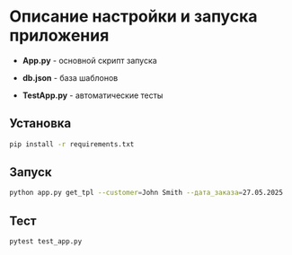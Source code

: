 # Описание настройки и запуска приложения

* **App.py**      -  основной скрипт запуска

* **db.json**      - база шаблонов

* **TestApp.py**   - автоматические тесты



## Установка

```bash
pip install -r requirements.txt
```

## Запуск

```bash
python app.py get_tpl --customer=John Smith --дата_заказа=27.05.2025
```

## Тест

```bash
pytest test_app.py
```
